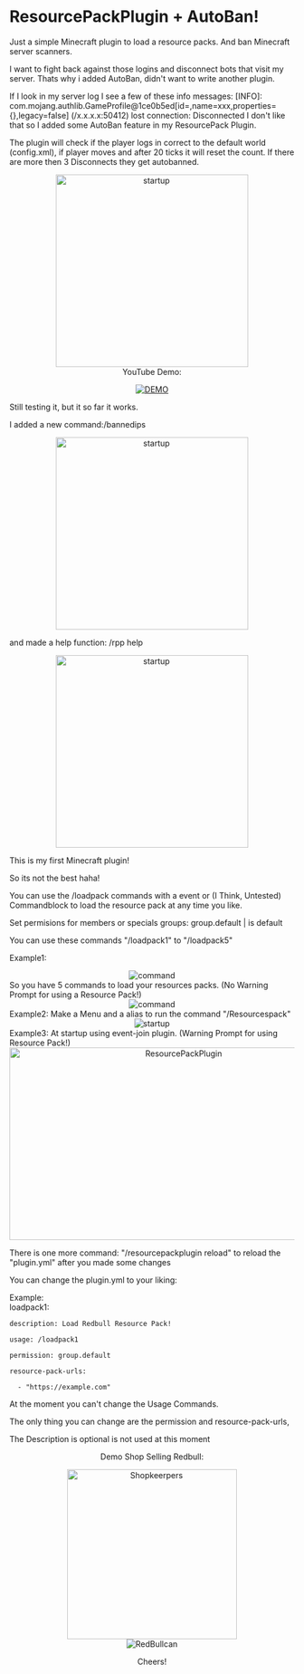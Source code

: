 # ResourcePackPlugin + AutoBan!
Just a simple Minecraft plugin to load a resource packs.
And ban Minecraft server scanners.

I want to fight back against those logins and disconnect bots that visit my server.
Thats why i added AutoBan, didn't want to write another plugin. 


If I look in my server log I see a few of these info messages:
[INFO]: com.mojang.authlib.GameProfile@1ce0b5ed[id=<null>,name=xxx,properties={},legacy=false] (/x.x.x.x:50412) lost connection: Disconnected
I don't like that so I added some AutoBan feature in my ResourcePack Plugin.

The plugin will check if the player logs in correct to the default world (config.xml), if player moves and after 20 ticks it will reset the count.
If there are more then 3 Disconnects they get autobanned.
<div align="center"><img src="https://raw.githubusercontent.com/Dcnigma/ResourcePackPlugin/2d9f88ef078a6f17545c4a5c3228c3a0903fdd11/Screenshot/banned.png" alt="startup" height="340"/></div>
 <div align="left"> 
  
<div align="center">
 YouTube Demo:

 [![DEMO](https://img.youtube.com/vi/RTJpwH9Wc5M/default.jpg)](https://youtu.be/RTJpwH9Wc5M) 
 
 <div align="left"> 

Still testing it, but it so far it works.

I added a new command:/bannedips

<div align="center"><img src="https://raw.githubusercontent.com/Dcnigma/ResourcePackPlugin/2d9f88ef078a6f17545c4a5c3228c3a0903fdd11/Screenshot/bannedip.png" alt="startup" height="340"/></div>


and made a help function: /rpp help

<div align="center"><img src="https://raw.githubusercontent.com/Dcnigma/ResourcePackPlugin/2d9f88ef078a6f17545c4a5c3228c3a0903fdd11/Screenshot/help.png" alt="startup" height="340"/></div>



This is my first Minecraft plugin!  

So its not the best haha!

You can use the /loadpack commands with a event or (I Think, Untested) Commandblock to load the resource pack at any time you like.

Set permisions for members or specials groups: group.default | is default

You can use these commands "/loadpack1" to "/loadpack5"

Example1:
<div align="center"><img src="https://github.com/Dcnigma/ResourcePackPlugin/blob/main/Screenshot/command.png?raw=true" alt="command"/></div>
So you have 5 commands to load your resources packs. (No Warning Prompt for using a Resource Pack!)


<div align="center"><img src="https://github.com/Dcnigma/ResourcePackPlugin/blob/main/Screenshot/menu.png?raw=true" alt="command"/><div align="center"></div>
 <div align="left"> 
Example2: Make a Menu and a alias to run the command "/Resourcespack"</div>
  
<div align="center"><img src="https://github.com/Dcnigma/ResourcePackPlugin/blob/main/Screenshot/atstartup.png?raw=true" alt="startup"/></div>
 <div align="left"> 
Example3: At startup using event-join plugin. (Warning Prompt for using Resource Pack!)</div>
  

<div align="center">
  <img src="https://github.com/Dcnigma/ResourcePackPlugin/blob/main/Screenshot/server_resource.png?raw=true" alt="ResourcePackPlugin"  width="600" height="340" />
</div>
<div align="left"> 

There is one more command:
"/resourcepackplugin reload" to reload the "plugin.yml" after you made some changes


You can change the plugin.yml to your liking:

Example:  
  loadpack1:

    description: Load Redbull Resource Pack!

    usage: /loadpack1

    permission: group.default

    resource-pack-urls:

      - "https://example.com"


At the moment you can't change the Usage Commands. 

The only thing you can change are the permission and resource-pack-urls, 

The Description is optional is not used at this moment
</div>

Demo Shop Selling Redbull:
<div align="center">
  <img src="https://github.com/Dcnigma/ResourcePackPlugin/blob/main/Screenshot/shopkeerpers.png?raw=true" alt="Shopkeerpers" height="300" />
 </div>


<div align="center">
  <img src="https://github.com/Dcnigma/ResourcePackPlugin/blob/main/Screenshot/redbull.png?raw=true" alt="RedBullcan"/>
 
Cheers!</div>
